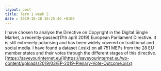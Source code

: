 ```yaml
---
layout: post
title: Term 1 week 5
date : 2019-10-28 10:25:46 +0100
---
```


I have chosen to analyse the Directive on Copyright in the Digital Single Market, a recently-passed(17th april 2019) European Parliament Directive. It is still extremely polarising and has been widely covered on traditional and social media.
I have found a dataset (.xslx) on all 751 MEPs from the 28 EU member states and their votes through the different stages of this directive. 
[https://saveyourinternet.eu/](https://saveyourinternet.eu/wp-content/uploads/2019/03/EP-2019-Plenary-Vote-Outcome.xlsx)

